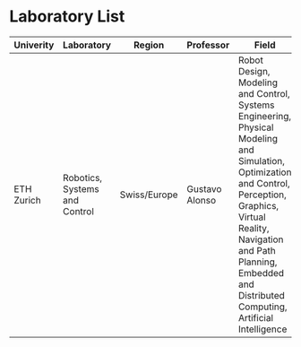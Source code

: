 # Laboratory List

|Univerity|Laboratory|Region|Professor|Field|Web|
|---|---|---|---|---|---|
|ETH Zurich|Robotics, Systems and Control|Swiss/Europe|Gustavo Alonso|Robot Design, Modeling and Control, Systems Engineering, Physical Modeling and Simulation, Optimization and Control, Perception, Graphics, Virtual Reality, Navigation and Path Planning, Embedded and Distributed Computing, Artificial Intelligence|https://master-robotics.ethz.ch/|
